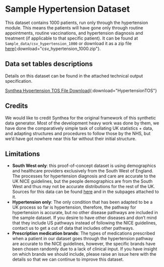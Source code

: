 # Sample Hypertension Dataset 

This dataset contains 1000 patients, run only through the hypertension module. This means the patients will have gone only through routine appointments, routine vaccinations, and hypertension diagnosis and treatment (if applicable to that specific patient). It can be found at `Sample_data/csv_hypertension_1000` or download it as a zip file [here](images/csv_hypertension_1000.zip){:download="csv_hypertension_1000.zip"}. 

## Data set tables descriptions 
Details on this dataset can be found in the attached technical output specification. 

[Synthea Hypertension TOS File Download](SyntheaUK_Hypertension_TOS.xlsx){:download="HypertensionTOS"}


## Credits
We would like to credit Synthea for the original framework of this synthetic data generator. Most of the development heavy work was done by them, we have done the comparatively simple task of collating UK statistics + data, and  adapting structures and procedures to follow those by the NHS, but we’d have got nowhere near this far without their initial structure. 

## Limitations
* **South West only**: this proof-of-concept dataset is using demographics and healthcare providers exclusively from the South West of England. The processes for hypertension diagnosis and care are accurate to the UK NICE guidelines, but the  people demographics are from the South West and thus may not be accurate distributions for the rest of the UK. Sources for this data can be found [here](https://nhsd-confluence.digital.nhs.uk/display/DAT/demographics.csv+file+adaptations) and in the subpages attached to it. 
* **Hypertension only**: The only condition that has been adapted to be a UK process so far is hypertension, therefore, the pathway for hypertension is accurate, but no other disease pathways are included in the sample dataset. If you desire to have other diseases and don’t mind that they include US pathways instead of following the NICE guidelines, contact us to get a cut of data that includes other pathways. 
* **Prescription medication brands**: The types of medications prescribed when a patient in our dataset goes through the hypertension pathway are accurate to the NICE guidelines, however, the specific brands have been chosen randomly due to a lack of clinical input. If you have insight on which brands we should include, please raise an issue here with the details so that we can continue to improve this dataset. 